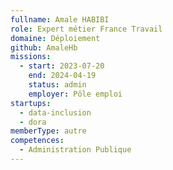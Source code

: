 ```yaml
---
fullname: Amale HABIBI
role: Expert métier France Travail
domaine: Déploiement
github: AmaleHb
missions:
  - start: 2023-07-20
    end: 2024-04-19
    status: admin
    employer: Pôle emploi
startups:
  - data-inclusion
  - dora
memberType: autre
competences:
  - Administration Publique
---
```

